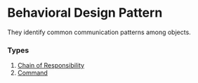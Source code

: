 ﻿# Behavioral Design Pattern

They identify common communication patterns among objects.

### Types

1. [Chain of Responsibility](ChainOfResponsibility)
2. [Command](Command)